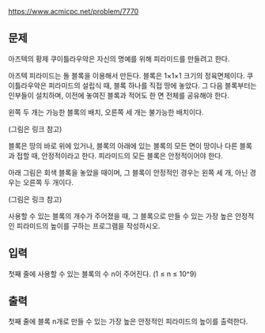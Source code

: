 https://www.acmicpc.net/problem/7770

## 문제
아즈텍의 황제 쿠이틀라우악은 자신의 명예를 위해 피라미드를 만들려고 한다.

아즈텍 피라미드는 돌 블록을 이용해서 만든다. 블록은 1×1×1 크기의 정육면체이다. 쿠이틀라우악은 피라미드의 설립식 때, 블록 하나를 직접 땅에 놓았다. 그 다음 블록부터는 인부들이 설치하며, 이전에 놓여진 블록과 적어도 한 면 전체를 공유해야 한다.

왼쪽 두 개는 가능한 블록의 배치, 오른쪽 세 개는 불가능한 배치이다.

(그림은 링크 참고)

블록은 땅의 바로 위에 있거나, 블록의 아래에 있는 블록의 모든 면이 땅이나 다른 블록과 접할 때, 안정적이라고 한다. 피라미드의 모든 블록은 안정적이어야 한다.

아래 그림은 회색 블록을 놓았을 때이며, 그 블록이 안정적인 경우는 왼쪽 세 개, 아닌 경우는 오른쪽 두 개이다.

(그림은 링크 참고)

사용할 수 있는 블록의 개수가 주어졌을 때, 그 블록으로 만들 수 있는 가장 높은 안정적인 피라미드의 높이를 구하는 프로그램을 작성하시오.

## 입력
첫째 줄에 사용할 수 있는 블록의 수 n이 주어진다. (1 ≤ n ≤ 10^9)

## 출력
첫째 줄에 블록 n개로 만들 수 있는 가장 높은 안정적인 피라미드의 높이를 출력한다.
